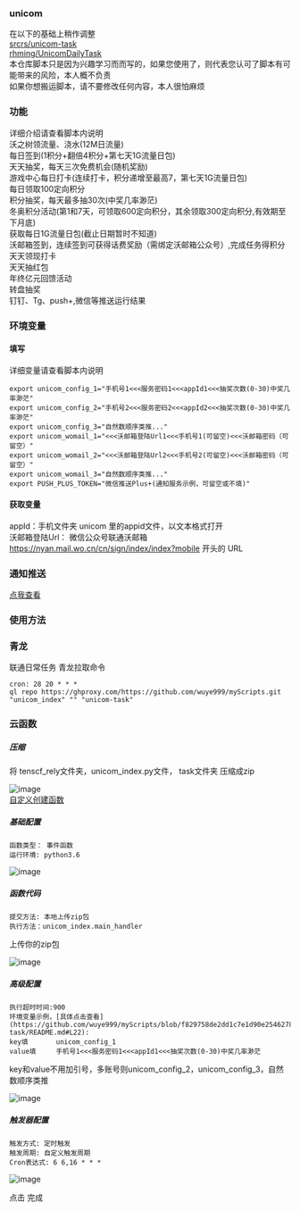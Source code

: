 ### unicom      
在以下的基础上稍作调整                                                   
[srcrs/unicom-task](https://github.com/srcrs/unicom-task)                        
[rhming/UnicomDailyTask](https://github.com/rhming/UnicomDailyTask)                     
本仓库脚本只是因为兴趣学习而而写的，如果您使用了，则代表您认可了脚本有可能带来的风险，本人概不负责                                       
如果你想搬运脚本，请不要修改任何内容，本人很怕麻烦         
### 功能
详细介绍请查看脚本内说明        
沃之树领流量、浇水(12M日流量)       
每日签到(1积分+翻倍4积分+第七天1G流量日包)       
天天抽奖，每天三次免费机会(随机奖励)       
游戏中心每日打卡(连续打卡，积分递增至最高7，第七天1G流量日包)       
每日领取100定向积分       
积分抽奖，每天最多抽30次(中奖几率渺茫)       
冬奥积分活动(第1和7天，可领取600定向积分，其余领取300定向积分,有效期至下月底)        
获取每日1G流量日包(截止日期暂时不知道)         
沃邮箱签到，连续签到可获得话费奖励（需绑定沃邮箱公众号）,完成任务得积分                       
天天领现打卡                
天天抽红包                      
年终亿元回馈活动                
转盘抽奖                           
钉钉、Tg、push+,微信等推送运行结果                                     

### 环境变量
#### 填写
详细变量请查看脚本内说明             
           
```
export unicom_config_1="手机号1<<<服务密码1<<<appId1<<<抽奖次数(0-30)中奖几率渺茫"
export unicom_config_2="手机号2<<<服务密码2<<<appId2<<<抽奖次数(0-30)中奖几率渺茫"
export unicom_config_3="自然数顺序类推..."
export unicom_womail_1="<<<沃邮箱登陆Url1<<<手机号1(可留空)<<<沃邮箱密码（可留空）"
export unicom_womail_2="<<<沃邮箱登陆Url2<<<手机号2(可留空)<<<沃邮箱密码（可留空）"
export unicom_womail_3="自然数顺序类推..."
export PUSH_PLUS_TOKEN="微信推送Plus+(通知服务示例，可留空或不填)"
```
#### 获取变量         
appId：手机文件夹 unicom 里的appid文件，以文本格式打开              
沃邮箱登陆Url： 微信公众号联通沃邮箱 https://nyan.mail.wo.cn/cn/sign/index/index?mobile 开头的 URL                         
### 通知推送
[点我查看](https://github.com/wuye999/myScripts/blob/main/send.md)          
### 使用方法            
### 青龙
    
联通日常任务 青龙拉取命令                                            
```
cron: 28 20 * * *               
ql repo https://ghproxy.com/https://github.com/wuye999/myScripts.git "unicom_index" "" "unicom-task"                                        
```
                        
### 云函数               
##### 压缩
将 tenscf_rely文件夹，unicom_index.py文件， task文件夹 压缩成zip         


![image](https://user-images.githubusercontent.com/79479594/143088148-aa05ef3b-fb25-431d-ba85-6a39858e43ec.png)                              
[自定义创建函数](https://console.cloud.tencent.com/scf/list-create?rid=1&ns=default&createType=empty)               
##### 基础配置                             
```
函数类型： 事件函数
运行环境: python3.6 
```
![image](https://user-images.githubusercontent.com/79479594/143089468-58791b20-24cb-4359-ba64-d8284311bade.png)                                

##### 函数代码
```
提交方法: 本地上传zip包                              
执行方法：unicom_index.main_handler                         
```
上传你的zip包      


![image](https://user-images.githubusercontent.com/79479594/143089499-7872bc8f-4f4b-4544-913b-58633d0984a6.png)                                

                        
##### 高级配置                             
```
执行超时时间:900                       
环境变量示例，[具体点击查看](https://github.com/wuye999/myScripts/blob/f829758de2dd1c7e1d90e25462785d6713d59d63/unicom-task/README.md#L22):                            
key填       unicom_config_1                 
value填     手机号1<<<服务密码1<<<appId1<<<抽奖次数(0-30)中奖几率渺茫          
```
key和value不用加引号，多账号则unicom_config_2，unicom_config_3，自然数顺序类推                            


![image](https://user-images.githubusercontent.com/79479594/143090708-655fe96a-bb47-4a6c-a581-7ef03d3eb545.png)
                     

##### 触发器配置                            
```
触发方式: 定时触发                       
触发周期: 自定义触发周期                               
Cron表达式: 6 6,16 * * *                       
```
![image](https://user-images.githubusercontent.com/79479594/143089660-1ebd7de8-d3a9-4fd5-9027-6c64cb089bc3.png)         



点击 完成                            


